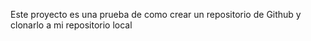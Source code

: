 Este proyecto es una prueba de como crear un repositorio de Github y clonarlo a mi repositorio local 